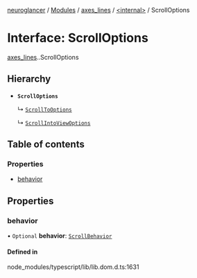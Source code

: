 [neuroglancer](../README.md) / [Modules](../modules.md) / [axes\_lines](../modules/axes_lines.md) / [<internal\>](../modules/axes_lines._internal_.md) / ScrollOptions

# Interface: ScrollOptions

[axes_lines](../modules/axes_lines.md).[<internal>](../modules/axes_lines._internal_.md).ScrollOptions

## Hierarchy

- **`ScrollOptions`**

  ↳ [`ScrollToOptions`](axes_lines._internal_.ScrollToOptions.md)

  ↳ [`ScrollIntoViewOptions`](axes_lines._internal_.ScrollIntoViewOptions.md)

## Table of contents

### Properties

- [behavior](axes_lines._internal_.ScrollOptions.md#behavior)

## Properties

### behavior

• `Optional` **behavior**: [`ScrollBehavior`](../modules/axes_lines._internal_.md#scrollbehavior)

#### Defined in

node_modules/typescript/lib/lib.dom.d.ts:1631
